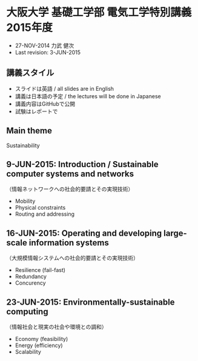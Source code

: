 # 大阪大学 基礎工学部 電気工学特別講義 2015年度

* 27-NOV-2014 力武 健次
* Last revision: 3-JUN-2015

## 講義スタイル

* スライドは英語 / all slides are in English
* 講義は日本語の予定 / the lectures will be done in Japanese
* 講義内容はGitHubで公開
* 試験はレポートで

## Main theme

Sustainability

## 9-JUN-2015: Introduction / Sustainable computer systems and networks

（情報ネットワークへの社会的要請とその実現技術）

* Mobility
* Physical constraints
* Routing and addressing

## 16-JUN-2015: Operating and developing large-scale information systems

（大規模情報システムへの社会的要請とその実現技術）

* Resilience (fail-fast)
* Redundancy
* Concurency

## 23-JUN-2015: Environmentally-sustainable computing

（情報社会と現実の社会や環境との調和）

* Economy (feasibility)
* Energy (efficiency)
* Scalability
